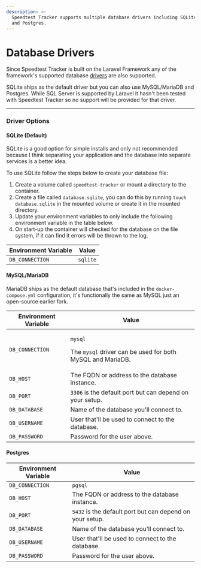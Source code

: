 ```yaml
---
description: >-
  Speedtest Tracker supports multiple database drivers including SQLite, MySQL
  and Postgres.
---
```


# Database Drivers

Since Speedtest Tracker is built on the Laravel Framework any of the framework's supported database [drivers](https://laravel.com/docs/10.x/database#configuration) are also supported.

SQLite ships as the default driver but you can also use MySQL/MariaDB and Postgres. While SQL Server is supported by Laravel it hasn't been tested with Speedtest Tracker so no support will be provided for that driver.

***

### Driver Options

#### SQLite (Default)

SQLite is a good option for simple installs and only not recommended because I think separating your application and the database into separate services is a better idea.

To use SQLite follow the steps below to create your database file:&#x20;

1. Create a volume called `speedtest-tracker` or mount a directory to the container.
2. Create a file called `database.sqlite`, you can do this by running `touch database.sqlite` in the mounted volume or create it in the mounted directory.
3. Update your environment variables to only include the following environment variable in the table below.
4. On start-up the container will checked for the database on the file system, if it can find it errors will be thrown to the log.

| Environment Variable | Value    |
| -------------------- | -------- |
| `DB_CONNECTION`      | `sqlite` |

#### MySQL/MariaDB

MariaDB ships as the default database that's included in the `docker-compose.yml` configuration, it's functionally the same as MySQL just an open-source earlier fork.

| Environment Variable | Value                                                                                                          |
| -------------------- | -------------------------------------------------------------------------------------------------------------- |
| `DB_CONNECTION`      | <p><code>mysql</code>  </p><p></p><p>The <code>mysql</code> driver can be used for both MySQL and MariaDB.</p> |
| `DB_HOST`            | The FQDN or address to the database instance.                                                                  |
| `DB_PORT`            | `3306` is the default port but can depend on your setup.                                                       |
| `DB_DATABASE`        | Name of the database you'll connect to.                                                                        |
| `DB_USERNAME`        | User that'll be used to connect to the database.                                                               |
| `DB_PASSWORD`        | Password for the user above.                                                                                   |

#### Postgres

| Environment Variable | Value                                                    |
| -------------------- | -------------------------------------------------------- |
| `DB_CONNECTION`      | `pgsql`                                                  |
| `DB_HOST`            | The FQDN or address to the database instance.            |
| `DB_PORT`            | `5432` is the default port but can depend on your setup. |
| `DB_DATABASE`        | Name of the database you'll connect to.                  |
| `DB_USERNAME`        | User that'll be used to connect to the database.         |
| `DB_PASSWORD`        | Password for the user above.                             |
